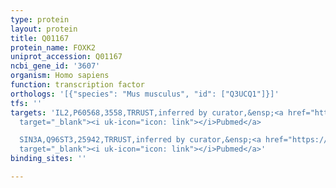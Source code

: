 ```yaml
---
type: protein
layout: protein
title: Q01167
protein_name: FOXK2
uniprot_accession: Q01167
ncbi_gene_id: '3607'
organism: Homo sapiens
function: transcription factor
orthologs: '[{"species": "Mus musculus", "id": ["Q3UCQ1"]}]'
tfs: ''
targets: 'IL2,P60568,3558,TRRUST,inferred by curator,&ensp;<a href="https://www.ncbi.nlm.nih.gov/pubmed/?term=16624804%5Buid%5D+OR+29087512%5Buid%5D"
  target="_blank"><i uk-icon="icon: link"></i>Pubmed</a>

  SIN3A,Q96ST3,25942,TRRUST,inferred by curator,&ensp;<a href="https://www.ncbi.nlm.nih.gov/pubmed/?term=24748658%5Buid%5D+OR+29087512%5Buid%5D"
  target="_blank"><i uk-icon="icon: link"></i>Pubmed</a>'
binding_sites: ''

---
```

